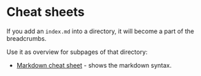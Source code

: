 Cheat sheets
============

If you add an `index.md` into a directory, it will become a part of the breadcrumbs.

Use it as overview for subpages of that directory:

- [Markdown cheat sheet](cheat-sheets/Markdown_cheat_sheet.md) - shows the markdown syntax.
